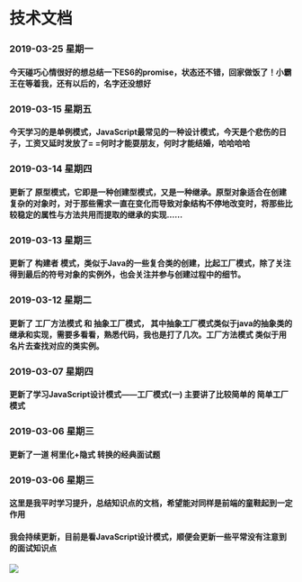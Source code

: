 # 技术文档

### 2019-03-25 星期一

#### 今天碰巧心情很好的想总结一下ES6的promise，状态还不错，回家做饭了！小霸王在等着我，还有以后的，名字还没想好

### 2019-03-15 星期五

#### 今天学习的是单例模式，JavaScript最常见的一种设计模式，今天是个悲伤的日子，工资又延时发放了= =何时才能耍朋友，何时才能结婚，哈哈哈哈

### 2019-03-14 星期四

#### 更新了 原型模式，它即是一种创建型模式，又是一种继承。原型对象适合在创建复杂的对象时，对于那些需求一直在变化而导致对象结构不停地改变时，将那些比较稳定的属性与方法共用而提取的继承的实现……

### 2019-03-13 星期三

#### 更新了 构建者 模式，类似于Java的一些复合类的创建，比起工厂模式，除了关注得到最后的符号对象的实例外，也会关注并参与创建过程中的细节。

### 2019-03-12 星期二

#### 更新了 工厂方法模式 和 抽象工厂模式， 其中抽象工厂模式类似于java的抽象类的继承和实现，需要多看看，熟悉代码，我也是打了几次。工厂方法模式 类似于用名片去查找对应的类实例。

### 2019-03-07 星期四

#### 更新了学习JavaScript设计模式——工厂模式(一) 主要讲了比较简单的  简单工厂模式

### 2019-03-06 星期三

#### 更新了一道 柯里化+隐式 转换的经典面试题


### 2019-03-06 星期三

#### 这里是我平时学习提升，总结知识点的文档，希望能对同样是前端的童鞋起到一定作用

#### 我会持续更新，目前是看JavaScript设计模式，顺便会更新一些平常没有注意到的面试知识点

<a href="https://996.icu"><img src="https://img.shields.io/badge/link-996.icu-red.svg"></a>
